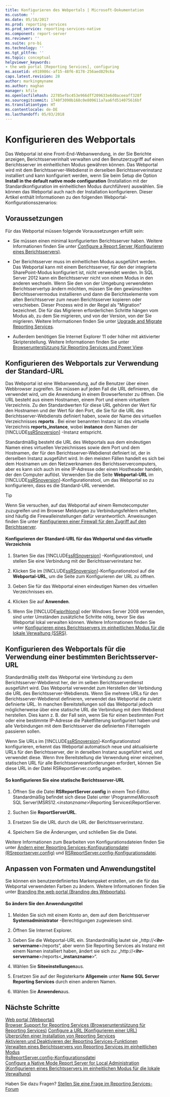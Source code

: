 ```yaml
---
title: Konfigurieren des Webportals | Microsoft-Dokumentation
ms.custom: ''
ms.date: 05/10/2017
ms.prod: reporting-services
ms.prod_service: reporting-services-native
ms.component: report-server
ms.reviewer: ''
ms.suite: pro-bi
ms.technology: ''
ms.tgt_pltfrm: ''
ms.topic: conceptual
helpviewer_keywords:
- the web portal [Reporting Services], configuring
ms.assetid: e918986c-af15-48f6-8178-256aed829c6a
caps.latest.revision: 28
author: markingmyname
ms.author: maghan
manager: kfile
ms.openlocfilehash: 22785efbc453e966dff209633e6d0aceeaff328f
ms.sourcegitcommit: 1740f3090b168c0e809611a7aa6fd514075616bf
ms.translationtype: HT
ms.contentlocale: de-DE
ms.lasthandoff: 05/03/2018
---
```

# <a name="configure-the-web-portal"></a>Konfigurieren des Webportals

Das Webportal ist eine Front-End-Webanwendung, in der Sie Berichte anzeigen, Berichtsserverinhalt verwalten und den Benutzerzugriff auf einen Berichtsserver im einheitlichen Modus gewähren können. Das Webportal wird mit dem Berichtsserver-Webdienst in derselben Berichtsserverinstanz installiert und kann konfiguriert werden, wenn Sie beim Setup die Option **Install in the default native mode configuration** (Installation mit der Standardkonfiguration im einheitlichen Modus durchführen) auswählen. Sie können das Webportal auch nach der Installation konfigurieren. Dieser Artikel enthält Informationen zu den folgenden Webportal-Konfigurationsszenarios:

## <a name="prerequisites"></a>Voraussetzungen

Für das Webportal müssen folgende Voraussetzungen erfüllt sein:

- Sie müssen einen minimal konfigurierten Berichtsserver haben. Weitere Informationen finden Sie unter [Configure a Report Server (Konfigurieren eines Berichtsservers)](../../reporting-services/report-server/configure-a-report-server-reporting-services-native-mode.md).

- Der Berichtsserver muss im einheitlichen Modus ausgeführt werden. Das Webportal kann mit einem Berichtsserver, für den der integrierte SharePoint-Modus konfiguriert ist, nicht verwendet werden. In SQL Server 2012 kann ein Berichtsserver nicht von einem Modus in den anderen wechseln. Wenn Sie den von der Umgebung verwendeten Berichtsservertyp ändern möchten, müssen Sie den gewünschten Berichtsservermodus installieren und dann die Berichtselemente vom alten Berichtsserver zum neuen Berichtsserver kopieren oder verschieben. Dieser Prozess wird in der Regel als "Migration" bezeichnet. Die für das Migrieren erforderlichen Schritte hängen vom Modus ab, zu dem Sie migrieren, und von der Version, von der Sie migrieren. Weitere Informationen finden Sie unter [Upgrade and Migrate Reporting Services](../../reporting-services/install-windows/upgrade-and-migrate-reporting-services.md).

- Außerdem benötigen Sie Internet Explorer 11 oder höher mit aktivierter Skripterstellung. Weitere Informationen finden Sie unter [Browserunterstützung für Reporting Services und Power View](../../reporting-services/browser-support-for-reporting-services-and-power-view.md).

## <a name="configure-the-web-portal-to-use-the-default-url"></a>Konfigurieren des Webportals zur Verwendung der Standard-URL

Das Webportal ist eine Webanwendung, auf die Benutzer über einen Webbrowser zugreifen. Sie müssen auf jeden Fall die URL definieren, die verwendet wird, um die Anwendung in einem Browserfenster zu öffnen. Die URL besteht aus einem Hostnamen, einem Port und einem virtuellem Verzeichnis. Zu den Standardwerten für diese URL gehören der Wert für den Hostnamen und der Wert für den Port, die Sie für die URL des Berichtsserver-Webdiensts definiert haben, sowie der Name des virtuellen Verzeichnisses **reports** . Bei einer benannten Instanz ist das virtuelle Verzeichnis **reports_instance**, wobei **instance** dem Namen der [!INCLUDE[ssRSnoversion](../../includes/ssrsnoversion-md.md)] -Instanz entspricht.

Standardmäßig besteht die URL des Webportals aus dem eindeutigen Namen eines virtuellen Verzeichnisses sowie dem Port und dem Hostnamen, der für den Berichtsserver-Webdienst definiert ist, der in derselben Instanz ausgeführt wird. In den meisten Fällen handelt es sich bei dem Hostnamen um den Netzwerknamen des Berichtsservercomputers, aber es kann sich auch im eine IP-Adresse oder einen Hostheader handeln, der den Computer auflöst. Verwenden Sie die Seite **Webportal-URL** im [!INCLUDE[ssRSnoversion](../../includes/ssrsnoversion-md.md)]-Konfigurationstool, um das Webportal so zu konfigurieren, dass es die Standard-URL verwendet.

> [!TIP]
> Wenn Sie versuchen, auf das Webportal auf einem Remotecomputer zuzugreifen und im Browser Meldungen zu Verbindungsfehlern erhalten, sind häufig die Firewalleinstellungen dafür verantwortlich. Anweisungen finden Sie unter [Konfigurieren einer Firewall für den Zugriff auf den Berichtsserver](../../reporting-services/report-server/configure-a-firewall-for-report-server-access.md).

#### <a name="to-configure-the-default-the-web-portal-url-and-virtual-directory"></a>Konfigurieren der Standard-URL für das Webportal und das virtuelle Verzeichnis

1. Starten Sie das [!INCLUDE[ssRSnoversion](../../includes/ssrsnoversion-md.md)] -Konfigurationstool, und stellen Sie eine Verbindung mit der Berichtsserverinstanz her.

2. Klicken Sie im [!INCLUDE[ssRSnoversion](../../includes/ssrsnoversion-md.md)]-Konfigurationstool auf die **Webportal-URL**, um die Seite zum Konfigurieren der URL zu öffnen.

3. Geben Sie für das Webportal einen eindeutigen Namen des virtuellen Verzeichnisses ein.

4. Klicken Sie auf **Anwenden**.

5. Wenn Sie [!INCLUDE[wiprlhlong](../../includes/wiprlhlong-md.md)] oder Windows Server 2008 verwenden, sind unter Umständen zusätzliche Schritte nötig, bevor Sie das Webportal lokal verwalten können. Weitere Informationen finden Sie unter [Konfigurieren eines Berichtsservers im einheitlichen Modus für die lokale Verwaltung &#40;SSRS&#41;](../../reporting-services/report-server/configure-a-native-mode-report-server-for-local-administration-ssrs.md).

## <a name="configure-the-web-portal-to-use-a-specific-report-server-url"></a>Konfigurieren des Webportals für die Verwendung einer bestimmten Berichtsserver-URL

Standardmäßig stellt das Webportal eine Verbindung zu dem Berichtsserver-Webdienst her, der im selben Berichtsserverdienst ausgeführt wird. Das Webportal verwendet zum Herstellen der Verbindung die URL des Berichtsserver-Webdiensts. Wenn Sie mehrere URLs für den Berichtsserver-Webdienst definieren, verwendet das Webportal die zuletzt definierte URL. In manchen Bereitstellungen soll das Webportal jedoch möglicherweise über eine statische URL die Verbindung mit dem Webdienst herstellen. Dies kann z. B. der Fall sein, wenn Sie für einen bestimmten Port oder eine bestimmte IP-Adresse die Paketfilterung konfiguriert haben und alle Verbindungen mit dem Berichtsserver die definierten Filterregeln passieren sollen.

Wenn Sie URLs im [!INCLUDE[ssRSnoversion](../../includes/ssrsnoversion-md.md)]-Konfigurationstool konfigurieren, erkennt das Webportal automatisch neue und aktualisierte URLs für den Berichtsserver, der in derselben Instanz ausgeführt wird, und verwendet diese. Wenn Ihre Bereitstellung die Verwendung einer einzelnen, statischen URL für alle Berichtsserveranforderungen erfordert, können Sie diese URL in der Datei RSReportServer.config angeben.

#### <a name="to-configure-a-static-report-server-url"></a>So konfigurieren Sie eine statische Berichtsserver-URL

1. Öffnen Sie die Datei **RSReportServer.config** in einem Text-Editor. Standardmäßig befindet sich diese Datei unter \Programme\Microsoft SQL Server\MSRS12.\<*instanzname*>\Reporting Services\ReportServer.  

2. Suchen Sie **ReportServerURL**.

3. Ersetzen Sie die URL durch die URL der Berichtsserverinstanz.

4. Speichern Sie die Änderungen, und schließen Sie die Datei.

Weitere Informationen zum Bearbeiten von Konfigurationsdateien finden Sie unter [Ändern einer Reporting Services-Konfigurationsdatei &#40;RSreportserver.config&#41;](../../reporting-services/report-server/modify-a-reporting-services-configuration-file-rsreportserver-config.md) und [RSReportServer.config-Konfigurationsdatei](../../reporting-services/report-server/rsreportserver-config-configuration-file.md).

## <a name="customize-styles-or-application-title"></a>Anpassen von Formaten und Anwendungstitel

Sie können ein benutzerdefiniertes Markenpaket erstellen, um die für das Webportal verwendeten Farben zu ändern. Weitere Informationen finden Sie unter [Branding the web portal (Branding des Webportals)](../branding-the-web-portal.md).

#### <a name="to-modify-application-title"></a>So ändern Sie den Anwendungstitel

1. Melden Sie sich mit einem Konto an, dem auf dem Berichtsserver **Systemadministrator** -Berechtigungen zugewiesen sind.

2. Öffnen Sie Internet Explorer.

3. Geben Sie die Webportal-URL ein. Standardmäßig lautet sie „http://\<**ihr-servername**>/reports“, aber wenn Sie Reporting Services als Instanz mit einem Namen installiert haben, ändert sie sich zu: „http://\<**ihr-servername**>/reports\<**_instanzname**>“.

4. Wählen Sie **Siteeinstellungen**aus.

5. Ersetzen Sie auf der Registerkarte **Allgemein** unter **Name** **SQL Server Reporting Services** durch einen anderen Namen.

6. Wählen Sie **Anwenden**aus.

## <a name="next-steps"></a>Nächste Schritte

[Web portal (Webportal)](../../reporting-services/web-portal-ssrs-native-mode.md)  
[Browser Support for Reporting Services (Browserunterstützung für Reporting Services)](../../reporting-services/browser-support-for-reporting-services-and-power-view.md)
[Configure a URL (Konfigurieren einer URL)](../../reporting-services/install-windows/configure-a-url-ssrs-configuration-manager.md)   
[Überprüfen einer Installation von Reporting Services](../../reporting-services/install-windows/verify-a-reporting-services-installation.md)   
[Aktivieren und Deaktivieren der Reporting Services-Funktionen](../../reporting-services/report-server/turn-reporting-services-features-on-or-off.md)   
[Verwalten eines Berichtsservers von Reporting Services im einheitlichen Modus](../../reporting-services/report-server/manage-a-reporting-services-native-mode-report-server.md)   
[RsReportServer.config-Konfigurationsdatei](../../reporting-services/report-server/rsreportserver-config-configuration-file.md)   
[Configure a Native Mode Report Server for Local Administration (Konfigurieren eines Berichtsservers im einheitlichen Modus für die lokale Verwaltung)](../../reporting-services/report-server/configure-a-native-mode-report-server-for-local-administration-ssrs.md)

 Haben Sie dazu Fragen? [Stellen Sie eine Frage im Reporting Services-Forum](http://go.microsoft.com/fwlink/?LinkId=620231)
